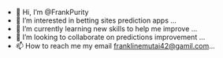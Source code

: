 - 👋 Hi, I’m @FrankPurity
- 👀 I’m interested in betting sites prediction apps ...
- 🌱 I’m currently learning new skills to help me improve ...
- 💞️ I’m looking to collaborate on predictions improvement ...
- 📫 How to reach me my email franklinemutai42@gamil.com...

<!---
FrankPurity/FrankPurity is a ✨ special ✨ repository because its `README.md` (this file) appears on your GitHub profile.
You can click the Preview link to take a look at your changes.
--->

